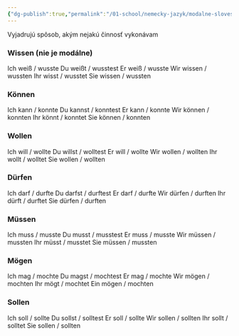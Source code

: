 ```yaml
---
{"dg-publish":true,"permalink":"/01-school/nemecky-jazyk/modalne-slovesa/","tags":["year1","summerSemester","uniNEJ"]}
---
```


Vyjadrujú spôsob, akým nejakú činnosť vykonávam

### Wissen (nie je modálne)
Ich weiß   / wusste
Du  weißt  / wusstest
Er  weiß   / wusste
Wir wissen / wussten
Ihr wisst  / wusstet
Sie wissen / wussten

### Können
Ich kann   / konnte
Du  kannst / konntest
Er  kann   / konnte
Wir können / konnten
Ihr könnt  / konntet
Sie können / konnten

### Wollen
Ich will   / wollte
Du  willst / wolltest
Er  will   / wollte
Wir wollen / wollten
Ihr wollt  / wolltet
Sie wollen / wollten

### Dürfen
Ich darf   / durfte
Du  darfst / durftest
Er  darf   / durfte
Wir dürfen / durften
Ihr dürft  / durftet
Sie dürfen / durften

### Müssen
Ich muss   / musste
Du  musst  / musstest
Er  muss   / musste
Wir müssen / mussten
Ihr müsst  / musstet
Sie müssen / mussten

### Mögen
Ich mag    / mochte
Du  magst  / mochtest
Er  mag    / mochte
Wir mögen  / mochten
Ihr mögt   / mochtet
Ein mögen  / mochten

### Sollen
Ich soll   / sollte
Du  sollst / solltest
Er  soll   / sollte
Wir sollen / sollten
Ihr sollt  / solltet
Sie sollen / sollten